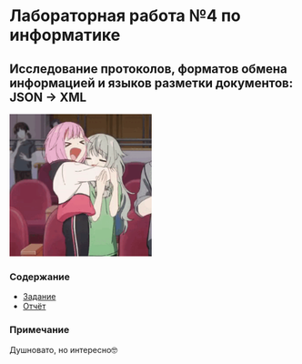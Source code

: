 # Лабораторная работа №4 по информатике
## Исследование протоколов, форматов обмена информацией и языков разметки документов: JSON -> XML
<img alt="emu happy!!!" src="https://github.com/ldpst/itmo/blob/main/.data/emu-happy.gif" height=250 width=250></img><br>
### Содержание
* [Задание](https://github.com/ldpst/itmo/blob/main/sem-1_inf/labs/lab4/%D0%98%D0%9D%D0%A4%20%D0%9B%D0%A04%20%D0%97%D0%B0%D0%B4%D0%B0%D0%BD%D0%B8%D0%B5.pdf)
* [Отчёт](https://github.com/ldpst/itmo/blob/main/sem-1_inf/labs/lab4/%D0%9B%D0%A04%20%D0%98%D0%9D%D0%A4%20%D0%9C%D0%B5%D0%BB%D1%8C%D0%BD%D0%B8%D0%BA%20%D0%A4%D1%91%D0%B4%D0%BE%D1%80%20P3106.pdf)
### Примечание
Душновато, но интересно🤓
